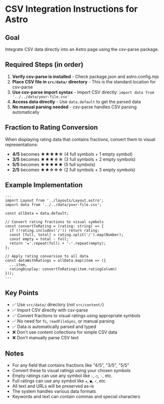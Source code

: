 # CSV Integration Instructions for Astro

## Goal
Integrate CSV data directly into an Astro page using the csv-parse package.

## Required Steps (in order)
1. **Verify csv-parse is installed** - Check package.json and astro.config.mjs
2. **Place CSV file in `src/data/` directory** - This is the standard location for csv-parse
3. **Use csv-parse import syntax** - Import CSV directly: `import data from '../../data/your-file.csv'`
4. **Access data directly** - Use `data.default` to get the parsed data
5. **No manual parsing needed** - csv-parse handles CSV parsing automatically

## Fraction to Rating Conversion
When displaying rating data that contains fractions, convert them to visual representations:
- **4/5** becomes **★★★★☆** (4 full symbols + 1 empty symbol)
- **3/5** becomes **★★★☆☆** (3 full symbols + 2 empty symbols)
- **5/5** becomes **★★★★★** (5 full symbols)
- **2/5** becomes **★★☆☆☆** (2 full symbols + 3 empty symbols)

## Example Implementation
```astro
---
import Layout from '../layouts/Layout.astro';
import data from '../../data/your-file.csv';

const allData = data.default;

// Convert rating fractions to visual symbols
const convertToRating = (rating: string) => {
  if (!rating.includes('/')) return rating;
  const [full, total] = rating.split('/').map(Number);
  const empty = total - full;
  return '★'.repeat(full) + '☆'.repeat(empty);
};

// Apply rating conversion to all data
const dataWithRatings = allData.map(item => ({
  ...item,
  ratingDisplay: convertToRating(item.ratingColumn)
}));
---
```

## Key Points
- ✅ Use `src/data/` directory (not `src/content/`)
- ✅ Import CSV directly with csv-parse
- ✅ Convert fractions to visual ratings using appropriate symbols
- ✅ No need for `fs`, `readFileSync`, or manual parsing
- ✅ Data is automatically parsed and typed
- ❌ Don't use content collections for simple CSV data
- ❌ Don't manually parse CSV text

## Notes
- For any field that contains fractions like "4/5", "3/5", "5/5"
- Convert these to visual ratings using your chosen symbols
- Empty ratings can use any symbol like `☆`, `○`, `-`, etc.
- Full ratings can use any symbol like `★`, `●`, `✓`, etc.
- All text and URLs will be preserved as-is
- The system handles various data formats
- Keywords and text can contain commas and special characters